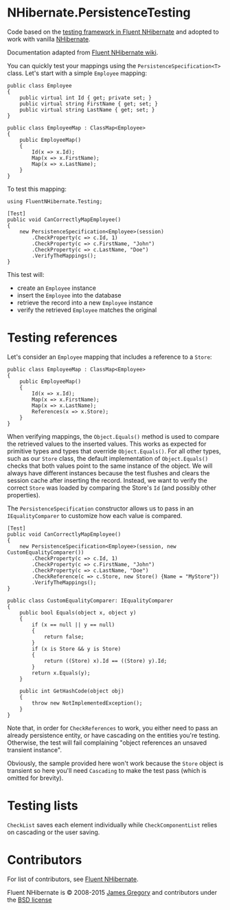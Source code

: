 NHibernate.PersistenceTesting
=============================

Code based on the [testing framework in Fluent NHibernate](https://github.com/jagregory/fluent-nhibernate/tree/master/src/FluentNHibernate/Testing) and adopted to work with vanilla [NHibernate](https://github.com/nhibernate/nhibernate-core).

Documentation adapted from [Fluent NHibernate wiki](https://github.com/jagregory/fluent-nhibernate/wiki/Persistence-specification-testing).

You can quickly test your mappings using the `PersistenceSpecification<T>` class. Let's start with a simple `Employee` mapping:

    public class Employee
    {
        public virtual int Id { get; private set; }
        public virtual string FirstName { get; set; }
        public virtual string LastName { get; set; }
    }

    public class EmployeeMap : ClassMap<Employee>
    {
        public EmployeeMap()
        {
            Id(x => x.Id);
            Map(x => x.FirstName);
            Map(x => x.LastName);
        }
    }

To test this mapping:

    using FluentNHibernate.Testing;

    [Test]
    public void CanCorrectlyMapEmployee()
    {
        new PersistenceSpecification<Employee>(session)
            .CheckProperty(c => c.Id, 1)
            .CheckProperty(c => c.FirstName, "John")
            .CheckProperty(c => c.LastName, "Doe")
            .VerifyTheMappings();
    }

This test will:

  * create an `Employee` instance
  * insert the `Employee` into the database 
  * retrieve the record into a new `Employee` instance
  * verify the retrieved `Employee` matches the original

# Testing references

Let's consider an `Employee` mapping that includes a reference to a `Store`:

    public class EmployeeMap : ClassMap<Employee>
    {
        public EmployeeMap()
        {
            Id(x => x.Id);
            Map(x => x.FirstName);
            Map(x => x.LastName);
            References(x => x.Store);
        }
    }

When verifying mappings, the `Object.Equals()` method is used to compare the retrieved values to the inserted values. This works as expected for primitive types and types that override `Object.Equals()`. For all other types, such as our `Store` class, the default implementation of `Object.Equals()` checks that both values point to the same instance of the object. We will always have different instances because the test flushes and clears the session cache after inserting the record. Instead, we want to verify the correct `Store` was loaded by comparing the Store's `Id` (and possibly other properties).

The `PersistenceSpecification` constructor allows us to pass in an `IEqualityComparer` to customize how each value is compared. 

    [Test]
    public void CanCorrectlyMapEmployee()
    {
        new PersistenceSpecification<Employee>(session, new CustomEqualityComparer())
            .CheckProperty(c => c.Id, 1)
            .CheckProperty(c => c.FirstName, "John")
            .CheckProperty(c => c.LastName, "Doe")
            .CheckReference(c => c.Store, new Store() {Name = "MyStore"})
            .VerifyTheMappings();
    }

    public class CustomEqualityComparer: IEqualityComparer
    {
        public bool Equals(object x, object y)
        {
            if (x == null || y == null)
            {
                return false;
            }
            if (x is Store && y is Store)
            {
                return ((Store) x).Id == ((Store) y).Id;
            }
            return x.Equals(y);
        }

        public int GetHashCode(object obj)
        {
            throw new NotImplementedException();
        }
    }

Note that, in order for `CheckReferences` to work, you either need to pass an already persistence entity, or have cascading on the entities you're testing. Otherwise, the test will fail complaining "object references an unsaved transient instance". 

Obviously, the sample provided here won't work because the `Store` object is transient so here you'll need `Cascading` to make the test pass (which is omitted for brevity).

# Testing lists

`CheckList` saves each element individually while `CheckComponentList` relies on cascading or the user saving.

# Contributors
For list of contributors, see [Fluent NHibernate](https://github.com/jagregory/fluent-nhibernate).

Fluent NHibernate is &copy; 2008-2015 [James Gregory](http://jagregory.com) and contributors under the [BSD license](https://github.com/jagregory/fluent-nhibernate/blob/master/fluent-nhibernate/blob/master/LICENSE.txt)

